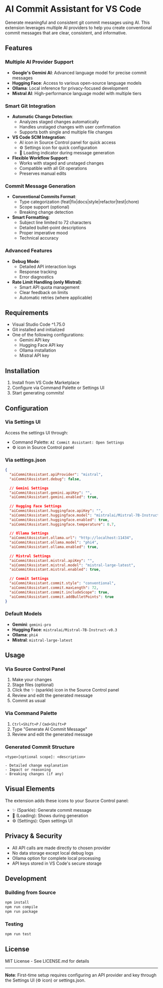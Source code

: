 # AI Commit Assistant for VS Code

Generate meaningful and consistent git commit messages using AI. This extension leverages multiple AI providers to help you create conventional commit messages that are clear, consistent, and informative.

## Features

### Multiple AI Provider Support

- **Google's Gemini AI**: Advanced language model for precise commit messages
- **Hugging Face**: Access to various open-source language models
- **Ollama**: Local inference for privacy-focused development
- **Mistral AI**: High-performance language model with multiple tiers

### Smart Git Integration

- **Automatic Change Detection**:
  - Analyzes staged changes automatically
  - Handles unstaged changes with user confirmation
  - Supports both single and multiple file changes
- **VS Code SCM Integration**:
  - AI icon in Source Control panel for quick access
  - ⚙️ Settings icon for quick configuration
  - 🔄 Loading indicator during message generation
- **Flexible Workflow Support**:
  - Works with staged and unstaged changes
  - Compatible with all Git operations
  - Preserves manual edits

### Commit Message Generation

- **Conventional Commits Format**:
  - Type categorization (feat|fix|docs|style|refactor|test|chore)
  - Scope support (optional)
  - Breaking change detection
- **Smart Formatting**:
  - Subject line limited to 72 characters
  - Detailed bullet-point descriptions
  - Proper imperative mood
  - Technical accuracy

### Advanced Features

- **Debug Mode**:
  - Detailed API interaction logs
  - Response tracking
  - Error diagnostics
- **Rate Limit Handling (only Mistral)**:
  - Smart API quota management
  - Clear feedback on limits
  - Automatic retries (where applicable)

## Requirements

- Visual Studio Code ^1.75.0
- Git installed and initialized
- One of the following configurations:
  - Gemini API key
  - Hugging Face API key
  - Ollama installation
  - Mistral API key

## Installation

1. Install from VS Code Marketplace
2. Configure via Command Palette or Settings UI
3. Start generating commits!

## Configuration

### Via Settings UI

Access the settings UI through:

- Command Palette: `AI Commit Assistant: Open Settings`
- ⚙️ icon in Source Control panel

### Via settings.json

```json
{
  "aiCommitAssistant.apiProvider": "mistral",
  "aiCommitAssistant.debug": false,
  
  // Gemini Settings
  "aiCommitAssistant.gemini.apiKey": "",
  "aiCommitAssistant.gemini.enabled": true,
  
  // Hugging Face Settings
  "aiCommitAssistant.huggingface.apiKey": "",
  "aiCommitAssistant.huggingface.model": "mistralai/Mistral-7B-Instruct-v0.3",
  "aiCommitAssistant.huggingface.enabled": true,
  "aiCommitAssistant.huggingface.temperature": 0.7,
  
  // Ollama Settings
  "aiCommitAssistant.ollama.url": "http://localhost:11434",
  "aiCommitAssistant.ollama.model": "phi4",
  "aiCommitAssistant.ollama.enabled": true,
  
  // Mistral Settings
  "aiCommitAssistant.mistral.apiKey": "",
  "aiCommitAssistant.mistral.model": "mistral-large-latest",
  "aiCommitAssistant.mistral.enabled": true,
  
  // Commit Settings
  "aiCommitAssistant.commit.style": "conventional",
  "aiCommitAssistant.commit.maxLength": 72,
  "aiCommitAssistant.commit.includeScope": true,
  "aiCommitAssistant.commit.addBulletPoints": true
}
```

### Default Models

- **Gemini**: `gemini-pro`
- **Hugging Face**: `mistralai/Mistral-7B-Instruct-v0.3`
- **Ollama**: `phi4`
- **Mistral**: `mistral-large-latest`

## Usage

### Via Source Control Panel

1. Make your changes
2. Stage files (optional)
3. Click the ✨ (sparkle) icon in the Source Control panel
4. Review and edit the generated message
5. Commit as usual

### Via Command Palette

1. `Ctrl+Shift+P` / `Cmd+Shift+P`
2. Type "Generate AI Commit Message"
3. Review and edit the generated message

### Generated Commit Structure

```
<type>[optional scope]: <description>

- Detailed change explanation
- Impact or reasoning
- Breaking changes (if any)
```

## Visual Elements

The extension adds these icons to your Source Control panel:

- ✨ (Sparkle): Generate commit message
- 🔄 (Loading): Shows during generation
- ⚙️ (Settings): Open settings UI

## Privacy & Security

- All API calls are made directly to chosen provider
- No data storage except local debug logs
- Ollama option for complete local processing
- API keys stored in VS Code's secure storage

## Development

### Building from Source

```bash
npm install
npm run compile
npm run package
```

### Testing

```bash
npm run test
```

## License

MIT License - See LICENSE.md for details

---

**Note**: First-time setup requires configuring an API provider and key through the Settings UI (⚙️ icon) or settings.json.
